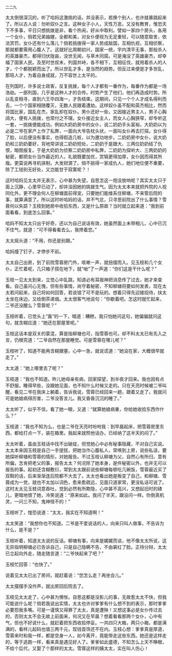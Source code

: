    二二九 

   太太倒很深沉的，听了哈妈这激挑的话，并没表示，若换个别人，也许就暴跳起来了。所以古人说：勿听奴仆之言。这种女子小人，天性万恶，又没有教育，惟恐天下不多事，平日只想挑拨是非，看个热闹，好从中取利。譬如一家四个房头，各用一个女仆，倘若兄弟妯娌，全都和美，对女仆便视为无足重轻，可以随意取舍，依法赏罚，女仆还有什么落儿？倘若挑拨得一家人势成敌国，互相仇视，互相侦察，那就都要需用心腹人了。这就好比周朝初兴，国家一统，宇内清平无事，那般杀人的英雄豪杰，都得归伏陇亩，没世无闻，与草木同腐。可是淹没了英雄豪杰，却幸福了国家人民。及至时世叔末，列国并峙，各不相下，互相征伐，就用着杀人的人才，个个都脱颖而出了。所以世乱才多，是当然的趋势。但反过来便是才多世乱，那班人才，为着自身成就，万不容世上太平的。

   在列国时，许多说士政客，反复挑拨，每个人才都有一番作为，每番作为都是一场浩劫。一部列国，几乎是这种人才的合传。时势产生了他们，他们再造成时势。所以乱变相寻，直到六王毕四海一，才告结束。这期间，只见一个个人才成名得利而去，一个个国家相随覆灭，无数人民跟着遭劫。这样奴仆虽不配和英杰相比，然而将国比家，国乱在杰，家乱却在奴仆。男仆还好一些，又因接近男主人，男子心胸阔大，便有人挑拨，也常付之不理。女仆接近女主人，而女人心胸狭窄，却专听这一套，一挑拨便能成功。例如大奶奶房中的女仆，说二奶奶手头富裕，大奶奶以为必是二爷在家产上作了私弊，一面向大爷告枕头状，一面叫女仆再去打探。女仆得了脸，以后便没有事实，也得假造几桩，以为邀功地步。二奶奶房中女仆，说大奶奶和三奶奶要好，背地常讲说二奶奶短处，二奶奶于是跟大、三两位奶奶结了仇恨，暗图报复。于是大奶奶为侦察二奶奶房中私弊，二奶奶为探听大、三两奶奶的秘密，都把女仆当作最近的人，礼貌既要加优，赏犒更得加厚，女仆因而得其所哉。更莫说再寻机挟制，大发财源了。倘不挑得一家成仇人，她们地位便不重要，除了工钱别无好处，又岂能甘于寂寞呢？！

   这时哈妈见太太并无表示，心中甚为失望，自思怎这一炮没放响呢？其实太太只于面上沉静，心里早已动了，却并没因她的挑拨生气。因为太太本来就把外院的人视同化外，更不理会何人在柳塘面前得宠，只要她们能维系住柳塘，不来管后院的事，就算满意了。所以这时听哈妈的话，并不气忿，只寻思前院出了什么事情？雪蓉何以失踪？玉枝到她房中收拾东西，又是什么原故？当时就立起来道：“我到前面看看，到底怎么回事。”

   哈妈不知太太只出于好奇，还以为自己说话有效，她虽然面上未带相儿，心中已沉不住气，就道：“可不得看看去么，我搀着您。”

   太太摇头道：“不用，你还是别跟。”

   哈妈撞了钉子，才停步不前。

   太太自己出房，到了前院雪蓉房门外，咳嗽一声，就扭摆而入。见玉枝和几个女仆，正忙着呢，几只箱子搭在地下，就“呦”了一声道：“你们这是干什么呢？”

   玉枝一见太太到来，立觉心中乱跳，知道必有耳报神把消息传了过去，她才来查看。自己虽问心无愧，但有些事情，尚守着秘密，不知柳塘将要如何发表，现在太太若问起来，自己将如何回答，若说错了可不是玩的。想着只得先迎接招待，扶太太坐在床边，又给倒茶递烟。太太很客气地说句：“你歇着吧。怎这时就忙起来，二爷还没醒么？雪蓉呢？”

   玉枝听着，已觉头上“轰”的一下，暗道：糟糕，我只怕她问这句，她偏偏就问这句，就含糊应道：“她还在那屋里呢。”

   玉枝这话本是双关的蒙混，算是指柳塘也可，指雪蓉也可。却不料太太已有先入之言，仍根究道：“二爷自然在那屋睡觉。可是雪蓉在哪儿呢？”

   玉枝听了，知道不能再含糊搪塞，心中一急，就说谎道：“她没在家，大概很早就走了。”

   太太道：“她上哪里去了呢？”

   玉枝道：“我也不知道。昨儿她母亲有病，回家探望，到半夜才回来。我也因有点不舒服，睡得早些，没跟她见面，也不知什么时候又走的。只在天亮时候被二爷叫醒，看见二爷在我床上躺着，告诉我说，雪蓉已经回来一趟，跟着又走了。我就问可是她娘病得厉害，二爷没答言儿。我又昏昏沉沉的睡了。”

   太太听了，似乎不信，看了她一眼，又道：“就算她娘病重，你给她收拾东西作什么？”

   玉枝道：“我也不知为么，也是二爷在天亮时吩咐我：到早晨起床，把雪蓉房里东西，都给打点一下，装在箱里。我起来就照他话办，已经纳了这半天的闷了。”

   太太听着，虽由玉枝话中找不出破绽，但觉她心中必有秘事隐藏，不对自己实说。太太本来因玉枝是自己一手提拔，把她当作心腹私人，常唤到上房，说些私话，要她探听柳塘和雪蓉的情形，对她报告。不过玉枝认柳塘为父，自然心有所归，意有所偏，怎肯把老父的事，报告太太？何况除了她本身，是件秘密以外，也并无可以报告的事。起初还含糊敷衍，常到太太跟前说些柳塘每顿吃几碗饭，雪蓉最近买了双鞋的话，后来渐渐连后院都不大去了。太太也看出她是叛变了自己，和柳塘、雪蓉成为一党，就也不太加以词色，愈来愈疏远，见面只道家常，更没私话可说了。这时太太见玉枝词意吞吐，觉到必然有所欺隐，心中甚不高兴，又想起旧时的碴儿，更暗地恨了她，冷笑说道：“原来如此。我问了半天，跟没问一样。你倒真机灵，一问三不知，鬼神怪不的！”

   玉枝听了，惶恐说道：“太太，我实在不知道啊！”

   太太笑道：“我想你也不知道。二爷是不爱说话的人，向来只叫人做事，不告诉为什么，是不是？”

   玉枝听着，知道太太说的反话。柳塘有事，向来是娓娓而谈，他不像太太所说，这无异指明柳塘必已告诉自己，只是自己隐瞒不告，不由窘红了脸。正待分辩，太太已立起向外走，随走随言道：“二爷快起来了吧？”

   玉枝忙回答：“也快了。”

   说着见太太已出了房间，就赶着说：“您怎么走？再坐会儿。”

   太太摆摆手没作声，就出房回后院去了。

   玉枝见太太走了，心中甚为懊怅。自思这都是没影儿的事，无故惹太太不快，但我可能说什么呢？倘若我说出实情，太太也许对爹爹有什么想不到的表示，那时爹爹必要怨我多嘴。可是一谨慎又得罪了太太，真是遭殃！又想这事必是女仆传过去的，否则太太不会无故上前面来，何况又在早晨？想着看看那两个女仆，心中有气，但也不好说什么，就赶着把东西收拾停妥。一共四只大箱，两只小箱，都是满满的，看样儿起码也值三两千元，现钱首饰还不在内。玉枝心想：爹爹真是厚道，雪蓉来时和我一样，都是空身一人，如今离开，竟能带走这些东西。她还是这样走的，等于逃跑一样，看来真是遇见好人了。爹爹如此盛德，不知怎么上天不睁眼，不给个后代，又娶了个那样的太太。雪蓉这样的姨太太，实在叫人伤心！

